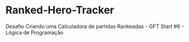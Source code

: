 # Ranked-Hero-Tracker
Desafio Criando uma Calculadora de  partidas Rankeadas - GFT Start #6 - Lógica de Programação
